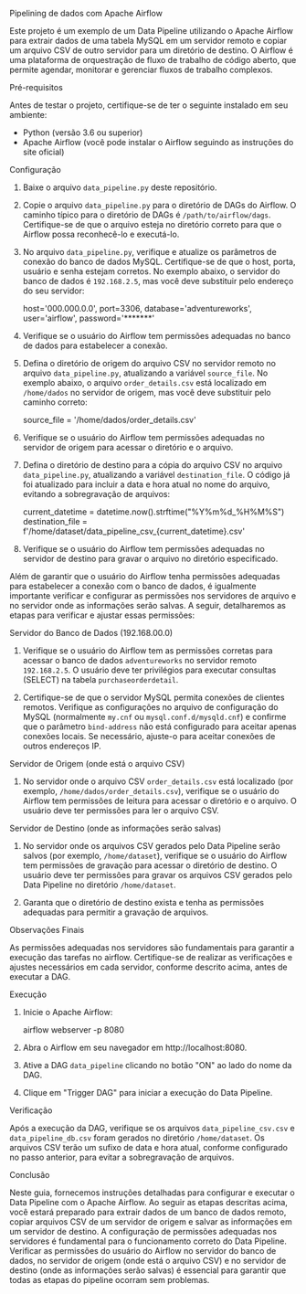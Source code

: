 Pipelining de dados com Apache Airflow

Este projeto é um exemplo de um Data Pipeline utilizando o Apache Airflow para extrair dados de uma tabela MySQL em um servidor remoto e copiar um arquivo CSV de outro servidor para um diretório de destino. O Airflow é uma plataforma de orquestração de fluxo de trabalho de código aberto, que permite agendar, monitorar e gerenciar fluxos de trabalho complexos.

Pré-requisitos

Antes de testar o projeto, certifique-se de ter o seguinte instalado em seu ambiente:

- Python (versão 3.6 ou superior)
- Apache Airflow (você pode instalar o Airflow seguindo as instruções do site oficial)

Configuração

1. Baixe o arquivo `data_pipeline.py` deste repositório.

2. Copie o arquivo `data_pipeline.py` para o diretório de DAGs do Airflow. O caminho típico para o diretório de DAGs é `/path/to/airflow/dags`. Certifique-se de que o arquivo esteja no diretório correto para que o Airflow possa reconhecê-lo e executá-lo.

3. No arquivo `data_pipeline.py`, verifique e atualize os parâmetros de conexão do banco de dados MySQL. Certifique-se de que o host, porta, usuário e senha estejam corretos. No exemplo abaixo, o servidor do banco de dados é `192.168.2.5`, mas você deve substituir pelo endereço do seu servidor:

   host='000.000.0.0',
   port=3306,
   database='adventureworks',
   user='airflow',
   password='*******'

4. Verifique se o usuário do Airflow tem permissões adequadas no banco de dados para estabelecer a conexão.

5. Defina o diretório de origem do arquivo CSV no servidor remoto no arquivo `data_pipeline.py`, atualizando a variável `source_file`. No exemplo abaixo, o arquivo `order_details.csv` está localizado em `/home/dados` no servidor de origem, mas você deve substituir pelo caminho correto:

   source_file = '/home/dados/order_details.csv'

6. Verifique se o usuário do Airflow tem permissões adequadas no servidor de origem para acessar o diretório e o arquivo.

7. Defina o diretório de destino para a cópia do arquivo CSV no arquivo `data_pipeline.py`, atualizando a variável `destination_file`. O código já foi atualizado para incluir a data e hora atual no nome do arquivo, evitando a sobregravação de arquivos:

   current_datetime = datetime.now().strftime("%Y%m%d_%H%M%S")
   destination_file = f'/home/dataset/data_pipeline_csv_{current_datetime}.csv'

8. Verifique se o usuário do Airflow tem permissões adequadas no servidor de destino para gravar o arquivo no diretório especificado.

Além de garantir que o usuário do Airflow tenha permissões adequadas para estabelecer a conexão com o banco de dados, é igualmente importante verificar e configurar as permissões nos servidores de arquivo e no servidor onde as informações serão salvas. A seguir, detalharemos as etapas para verificar e ajustar essas permissões:

Servidor do Banco de Dados (192.168.00.0)

1. Verifique se o usuário do Airflow tem as permissões corretas para acessar o banco de dados `adventureworks` no servidor remoto `192.168.2.5`. O usuário deve ter privilégios para executar consultas (SELECT) na tabela `purchaseorderdetail`.

2. Certifique-se de que o servidor MySQL permita conexões de clientes remotos. Verifique as configurações no arquivo de configuração do MySQL (normalmente `my.cnf` ou `mysql.conf.d/mysqld.cnf`) e confirme que o parâmetro `bind-address` não está configurado para aceitar apenas conexões locais. Se necessário, ajuste-o para aceitar conexões de outros endereços IP.

Servidor de Origem (onde está o arquivo CSV)

1. No servidor onde o arquivo CSV `order_details.csv` está localizado (por exemplo, `/home/dados/order_details.csv`), verifique se o usuário do Airflow tem permissões de leitura para acessar o diretório e o arquivo. O usuário deve ter permissões para ler o arquivo CSV.

Servidor de Destino (onde as informações serão salvas)

1. No servidor onde os arquivos CSV gerados pelo Data Pipeline serão salvos (por exemplo, `/home/dataset`), verifique se o usuário do Airflow tem permissões de gravação para acessar o diretório de destino. O usuário deve ter permissões para gravar os arquivos CSV gerados pelo Data Pipeline no diretório `/home/dataset`.

2. Garanta que o diretório de destino exista e tenha as permissões adequadas para permitir a gravação de arquivos.

Observações Finais

As permissões adequadas nos servidores são fundamentais para garantir a execução das tarefas no airflow. Certifique-se de realizar as verificações e ajustes necessários em cada servidor, conforme descrito acima, antes de executar a DAG.

Execução

1. Inicie o Apache Airflow:

   airflow webserver -p 8080

2. Abra o Airflow em seu navegador em http://localhost:8080.

3. Ative a DAG `data_pipeline` clicando no botão "ON" ao lado do nome da DAG.

4. Clique em "Trigger DAG" para iniciar a execução do Data Pipeline.

Verificação

Após a execução da DAG, verifique se os arquivos `data_pipeline_csv.csv` e `data_pipeline_db.csv` foram gerados no diretório `/home/dataset`. Os arquivos CSV terão um sufixo de data e hora atual, conforme configurado no passo anterior, para evitar a sobregravação de arquivos.

Conclusão

Neste guia, fornecemos instruções detalhadas para configurar e executar o Data Pipeline com o Apache Airflow. Ao seguir as etapas descritas acima, você estará preparado para extrair dados de um banco de dados remoto, copiar arquivos CSV de um servidor de origem e salvar as informações em um servidor de destino. A configuração de permissões adequadas nos servidores é fundamental para o funcionamento correto do Data Pipeline. Verificar as permissões do usuário do Airflow no servidor do banco de dados, no servidor de origem (onde está o arquivo CSV) e no servidor de destino (onde as informações serão salvas) é essencial para garantir que todas as etapas do pipeline ocorram sem problemas.

